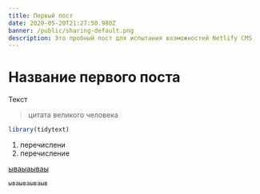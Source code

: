 ```yaml
---
title: Первый пост
date: 2020-05-20T21:27:50.980Z
banner: /public/sharing-default.png
description: Это пробный пост для испытания возможностей Netlify CMS
---
```

# Название первого поста

Текст

> цитата великого человека

```r
library(tidytext)
```

1. перечислени
2. перечисление

[ываыаываы](https://www.netlifycms.org/docs/add-to-your-site)

`ываываываыв`